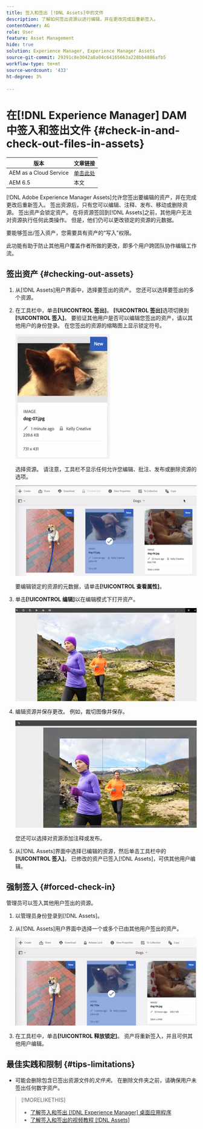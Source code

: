```yaml
---
title: 签入和签出 [!DNL Assets]中的文件
description: 了解如何签出资源以进行编辑，并在更改完成后重新签入。
contentOwner: AG
role: User
feature: Asset Management
hide: true
solution: Experience Manager, Experience Manager Assets
source-git-commit: 29391c8e3042a8a04c64165663a228bb4886afb5
workflow-type: tm+mt
source-wordcount: '433'
ht-degree: 3%

---
```


# 在[!DNL Experience Manager] DAM中签入和签出文件 {#check-in-and-check-out-files-in-assets}

| 版本 | 文章链接 |
| -------- | ---------------------------- |
| AEM as a Cloud Service | [单击此处](https://experienceleague.adobe.com/docs/experience-manager-cloud-service/content/assets/manage/check-out-and-submit-assets.html?lang=en) |
| AEM 6.5 | 本文 |

[!DNL Adobe Experience Manager Assets]允许您签出要编辑的资产，并在完成更改后重新签入。 签出资源后，只有您可以编辑、注释、发布、移动或删除资源。 签出资产会锁定资产。 在将资源签回到[!DNL Assets]之前，其他用户无法对资源执行任何此类操作。 但是，他们仍可以更改锁定的资源的元数据。

要能够签出/签入资产，您需要具有资产的“写入”权限。

此功能有助于防止其他用户覆盖作者所做的更改，即多个用户跨团队协作编辑工作流。

## 签出资产 {#checking-out-assets}

1. 从[!DNL Assets]用户界面中，选择要签出的资产。 您还可以选择要签出的多个资源。
1. 在工具栏中，单击&#x200B;**[!UICONTROL 签出]**。 **[!UICONTROL 签出]**&#x200B;选项切换到&#x200B;**[!UICONTROL 签入]**。
要验证其他用户是否可以编辑您签出的资产，请以其他用户的身份登录。 在您签出的资源的缩略图上显示锁定符号。

   ![chlimage_1-471](assets/chlimage_1-471.png)

   选择资源。 请注意，工具栏不显示任何允许您编辑、批注、发布或删除资源的选项。

   ![chlimage_1-472](assets/chlimage_1-472.png)

   要编辑锁定的资源的元数据，请单击&#x200B;**[!UICONTROL 查看属性]**。

1. 单击&#x200B;**[!UICONTROL 编辑]**&#x200B;以在编辑模式下打开资产。

   ![chlimage_1-473](assets/chlimage_1-473.png)

1. 编辑资源并保存更改。 例如，裁切图像并保存。

   ![chlimage_1-474](assets/chlimage_1-474.png)

   您还可以选择对资源添加注释或发布。

1. 从[!DNL Assets]界面中选择已编辑的资源，然后单击工具栏中的&#x200B;**[!UICONTROL 签入]**。 已修改的资产已签入[!DNL Assets]，可供其他用户编辑。

## 强制签入 {#forced-check-in}

管理员可以签入其他用户签出的资源。

1. 以管理员身份登录到[!DNL Assets]。
1. 从[!DNL Assets]用户界面中选择一个或多个已由其他用户签出的资产。

   ![chlimage_1-476](assets/chlimage_1-476.png)

1. 在工具栏中，单击&#x200B;**[!UICONTROL 释放锁定]**。 资产将重新签入，并且可供其他用户编辑。

## 最佳实践和限制 {#tips-limitations}

* 可能会删除包含已签出资源文件的&#x200B;*文件夹*。 在删除文件夹之前，请确保用户未签出任何数字资产。

>[!MORELIKETHIS]
>
>* [了解签入和签出 [!DNL Experience Manager] 桌面应用程序](https://experienceleague.adobe.com/docs/experience-manager-desktop-app/using/using.html#how-app-works2)
>* [了解签入和签出的视频教程 [!DNL Assets]](https://experienceleague.adobe.com/docs/experience-manager-learn/assets/collaboration/check-in-and-check-out.html)
